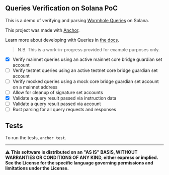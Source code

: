 ## Queries Verification on Solana PoC

This is a demo of verifying and parsing [Wormhole Queries](https://wormhole.com/queries/) on Solana.

This project was made with [Anchor](https://www.anchor-lang.com/).

Learn more about developing with Queries in [the docs](https://docs.wormhole.com/wormhole/queries/getting-started).

> N.B. This is a work-in-progress provided for example purposes only.

- [x] Verify mainnet queries using an active mainnet core bridge guardian set account
- [ ] Verify testnet queries using an active testnet core bridge guardian set account
- [ ] Verify mocked queries using a mock core bridge guardian set account on a mainnet address
- [ ] Allow for cleanup of signature set accounts
- [x] Validate a query result passed via instruction data
- [ ] Validate a query result passed via account
- [ ] Rust parsing for all query requests and responses

## Tests

To run the tests, `anchor test`.

---

⚠ **This software is distributed on an "AS IS" BASIS, WITHOUT WARRANTIES OR CONDITIONS OF ANY KIND, either express or
implied. See the License for the specific language governing permissions and limitations under the License.**
